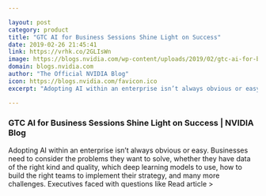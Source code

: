 ```yaml
---

layout: post
category: product
title: "GTC AI for Business Sessions Shine Light on Success"
date: 2019-02-26 21:45:41
link: https://vrhk.co/2GLIsWn
image: https://blogs.nvidia.com/wp-content/uploads/2019/02/gtc-ai-for-business.jpg
domain: blogs.nvidia.com
author: "The Official NVIDIA Blog"
icon: https://blogs.nvidia.com/favicon.ico
excerpt: "Adopting AI within an enterprise isn’t always obvious or easy. Businesses need to consider the problems they want to solve, whether they have data of the right kind and quality, which deep learning models to use, how to build the right teams to implement their strategy, and many more challenges. Executives faced with questions like Read article &gt;"

---
```


### GTC AI for Business Sessions Shine Light on Success | NVIDIA Blog

Adopting AI within an enterprise isn’t always obvious or easy. Businesses need to consider the problems they want to solve, whether they have data of the right kind and quality, which deep learning models to use, how to build the right teams to implement their strategy, and many more challenges. Executives faced with questions like Read article &gt;